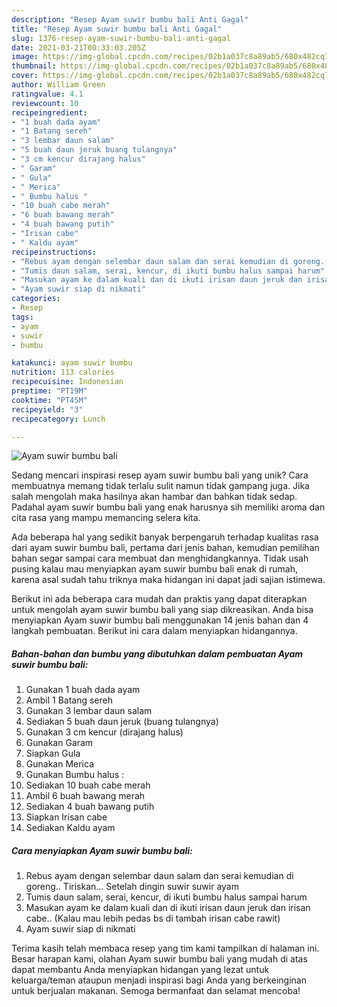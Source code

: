 ```yaml
---
description: "Resep Ayam suwir bumbu bali Anti Gagal"
title: "Resep Ayam suwir bumbu bali Anti Gagal"
slug: 1376-resep-ayam-suwir-bumbu-bali-anti-gagal
date: 2021-03-21T00:33:03.205Z
image: https://img-global.cpcdn.com/recipes/02b1a037c8a89ab5/680x482cq70/ayam-suwir-bumbu-bali-foto-resep-utama.jpg
thumbnail: https://img-global.cpcdn.com/recipes/02b1a037c8a89ab5/680x482cq70/ayam-suwir-bumbu-bali-foto-resep-utama.jpg
cover: https://img-global.cpcdn.com/recipes/02b1a037c8a89ab5/680x482cq70/ayam-suwir-bumbu-bali-foto-resep-utama.jpg
author: William Green
ratingvalue: 4.1
reviewcount: 10
recipeingredient:
- "1 buah dada ayam"
- "1 Batang sereh"
- "3 lembar daun salam"
- "5 buah daun jeruk buang tulangnya"
- "3 cm kencur dirajang halus"
- " Garam"
- " Gula"
- " Merica"
- " Bumbu halus "
- "10 buah cabe merah"
- "6 buah bawang merah"
- "4 buah bawang putih"
- "Irisan cabe"
- " Kaldu ayam"
recipeinstructions:
- "Rebus ayam dengan selembar daun salam dan serai kemudian di goreng.. Tiriskan... Setelah dingin suwir suwir ayam"
- "Tumis daun salam, serai, kencur, di ikuti bumbu halus sampai harum"
- "Masukan ayam ke dalam kuali dan di ikuti irisan daun jeruk dan irisan cabe.. (Kalau mau lebih pedas bs di tambah irisan cabe rawit)"
- "Ayam suwir siap di nikmati"
categories:
- Resep
tags:
- ayam
- suwir
- bumbu

katakunci: ayam suwir bumbu 
nutrition: 113 calories
recipecuisine: Indonesian
preptime: "PT19M"
cooktime: "PT45M"
recipeyield: "3"
recipecategory: Lunch

---
```



![Ayam suwir bumbu bali](https://img-global.cpcdn.com/recipes/02b1a037c8a89ab5/680x482cq70/ayam-suwir-bumbu-bali-foto-resep-utama.jpg)

Sedang mencari inspirasi resep ayam suwir bumbu bali yang unik? Cara membuatnya memang tidak terlalu sulit namun tidak gampang juga. Jika salah mengolah maka hasilnya akan hambar dan bahkan tidak sedap. Padahal ayam suwir bumbu bali yang enak harusnya sih memiliki aroma dan cita rasa yang mampu memancing selera kita.



Ada beberapa hal yang sedikit banyak berpengaruh terhadap kualitas rasa dari ayam suwir bumbu bali, pertama dari jenis bahan, kemudian pemilihan bahan segar sampai cara membuat dan menghidangkannya. Tidak usah pusing kalau mau menyiapkan ayam suwir bumbu bali enak di rumah, karena asal sudah tahu triknya maka hidangan ini dapat jadi sajian istimewa.


Berikut ini ada beberapa cara mudah dan praktis yang dapat diterapkan untuk mengolah ayam suwir bumbu bali yang siap dikreasikan. Anda bisa menyiapkan Ayam suwir bumbu bali menggunakan 14 jenis bahan dan 4 langkah pembuatan. Berikut ini cara dalam menyiapkan hidangannya.

<!--inarticleads1-->

##### Bahan-bahan dan bumbu yang dibutuhkan dalam pembuatan Ayam suwir bumbu bali:

1. Gunakan 1 buah dada ayam
1. Ambil 1 Batang sereh
1. Gunakan 3 lembar daun salam
1. Sediakan 5 buah daun jeruk (buang tulangnya)
1. Gunakan 3 cm kencur (dirajang halus)
1. Gunakan  Garam
1. Siapkan  Gula
1. Gunakan  Merica
1. Gunakan  Bumbu halus :
1. Sediakan 10 buah cabe merah
1. Ambil 6 buah bawang merah
1. Sediakan 4 buah bawang putih
1. Siapkan Irisan cabe
1. Sediakan  Kaldu ayam




<!--inarticleads2-->

##### Cara menyiapkan Ayam suwir bumbu bali:

1. Rebus ayam dengan selembar daun salam dan serai kemudian di goreng.. Tiriskan... Setelah dingin suwir suwir ayam
1. Tumis daun salam, serai, kencur, di ikuti bumbu halus sampai harum
1. Masukan ayam ke dalam kuali dan di ikuti irisan daun jeruk dan irisan cabe.. (Kalau mau lebih pedas bs di tambah irisan cabe rawit)
1. Ayam suwir siap di nikmati




Terima kasih telah membaca resep yang tim kami tampilkan di halaman ini. Besar harapan kami, olahan Ayam suwir bumbu bali yang mudah di atas dapat membantu Anda menyiapkan hidangan yang lezat untuk keluarga/teman ataupun menjadi inspirasi bagi Anda yang berkeinginan untuk berjualan makanan. Semoga bermanfaat dan selamat mencoba!
